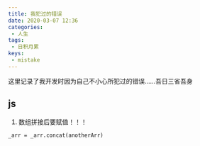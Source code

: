 ```yaml
---
title: 我犯过的错误
date: 2020-03-07 12:36
categories: 
 - 人生
tags: 
 - 日积月累
keys:
 - mistake
---
```

这里记录了我开发时因为自己不小心所犯过的错误……吾日三省吾身
<!-- more -->

## js

1. 数组拼接后要赋值！！！

`_arr = _arr.concat(anotherArr)`


